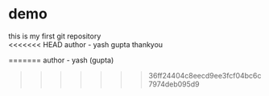 # demo
this is my first git repository
<br>
<<<<<<< HEAD
author - yash gupta thankyou

=======
author - yash (gupta)
>>>>>>> 36ff24404c8eecd9ee3fcf04bc6c7974deb095d9
